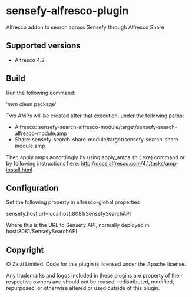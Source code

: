 # sensefy-alfresco-plugin
Alfresco addon to search across Sensefy through Alfresco Share

## Supported versions

* Alfresco 4.2     

## Build

Run the following command:

‘mvn clean package’

Two AMPs will be created after that execution, under the following paths:

* Alfresco: sensefy-search-alfresco-module/target/sensefy-search-alfresco-module.amp
* Share: sensefy-search-share-module/target/sensefy-search-share-module.amp

Then apply amps accordingly by using apply_amps.sh (.exe) command or by following instructions here: http://docs.alfresco.com/4.1/tasks/amp-install.html


## Configuration

Set the following property in alfresco-global.properties

sensefy.host.url=localhost:8081/SensefySearchAPI

Where this is the URL to Sensefy API, normally deployed in host:8081/SensefySearchAPI

## Copyright
© Zaizi Limited. Code for this plugin is licensed under the Apache license.

Any trademarks and logos included in these plugins are property of their respective owners and should not be reused, redistributed, modified, repurposed, or otherwise altered or used outside of this plugin.
